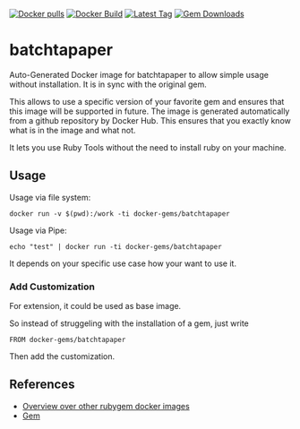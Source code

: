 [![Docker pulls](https://img.shields.io/docker/pulls/rubygem/batchtapaper.svg)](https://hub.docker.com/r/rubygem/batchtapaper/)
[![Docker Build](https://img.shields.io/docker/automated/rubygem/batchtapaper.svg)](https://hub.docker.com/r/rubygem/batchtapaper/)
[![Latest Tag](https://img.shields.io/github/tag/docker-rubygem/batchtapaper.svg)](https://hub.docker.com/r/rubygem/batchtapaper/)
[![Gem Downloads](https://img.shields.io/gem/dt/batchtapaper.svg)](https://rubygems.org/gems/batchtapaper/)
# batchtapaper

Auto-Generated Docker image for batchtapaper to allow simple usage without installation.
It is in sync with the original gem.

This allows to use a specific version of your favorite gem and ensures that this image will be supported in future.
The image is generated automatically from a github repository by Docker Hub.
This ensures that you exactly know what is in the image and what not.

It lets you use Ruby Tools without the need to install ruby on your machine.

## Usage

Usage via file system:

`docker run -v $(pwd):/work -ti docker-gems/batchtapaper`

Usage via Pipe:

`echo "test" | docker run -ti docker-gems/batchtapaper`

It depends on your specific use case how your want to use it.

### Add Customization

For extension, it could be used as base image.

So instead of struggeling with the installation of a gem, just write

`FROM docker-gems/batchtapaper`

Then add the customization.

## References

 - [Overview over other rubygem docker images](https://github.com/thinkbot/docker-rubygem)
 - [Gem](https://rubygems.org/gems/batchtapaper/)
